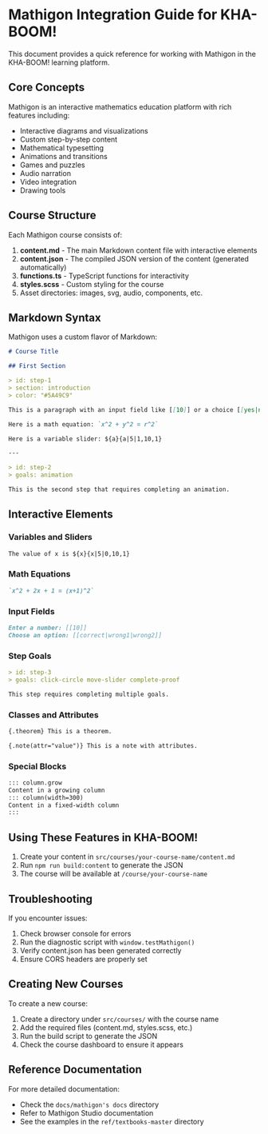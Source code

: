 # Mathigon Integration Guide for KHA-BOOM!

This document provides a quick reference for working with Mathigon in the KHA-BOOM! learning platform.

## Core Concepts

Mathigon is an interactive mathematics education platform with rich features including:

- Interactive diagrams and visualizations
- Custom step-by-step content
- Mathematical typesetting
- Animations and transitions
- Games and puzzles
- Audio narration
- Video integration
- Drawing tools

## Course Structure

Each Mathigon course consists of:

1. **content.md** - The main Markdown content file with interactive elements
2. **content.json** - The compiled JSON version of the content (generated automatically)
3. **functions.ts** - TypeScript functions for interactivity
4. **styles.scss** - Custom styling for the course
5. Asset directories: images, svg, audio, components, etc.

## Markdown Syntax

Mathigon uses a custom flavor of Markdown:

```markdown
# Course Title

## First Section

> id: step-1
> section: introduction
> color: "#5A49C9"

This is a paragraph with an input field like [[10]] or a choice [[yes|no]].

Here is a math equation: `x^2 + y^2 = r^2`

Here is a variable slider: ${a}{a|5|1,10,1}

---

> id: step-2
> goals: animation

This is the second step that requires completing an animation.
```

## Interactive Elements

### Variables and Sliders

```markdown
The value of x is ${x}{x|5|0,10,1}
```

### Math Equations

```markdown
`x^2 + 2x + 1 = (x+1)^2`
```

### Input Fields

```markdown
Enter a number: [[10]]
Choose an option: [[correct|wrong1|wrong2]]
```

### Step Goals

```markdown
> id: step-3
> goals: click-circle move-slider complete-proof

This step requires completing multiple goals.
```

### Classes and Attributes

```markdown
{.theorem} This is a theorem.

{.note(attr="value")} This is a note with attributes.
```

### Special Blocks

```markdown
::: column.grow
Content in a growing column
::: column(width=300)
Content in a fixed-width column
:::
```

## Using These Features in KHA-BOOM!

1. Create your content in `src/courses/your-course-name/content.md`
2. Run `npm run build:content` to generate the JSON
3. The course will be available at `/course/your-course-name`

## Troubleshooting

If you encounter issues:

1. Check browser console for errors
2. Run the diagnostic script with `window.testMathigon()`
3. Verify content.json has been generated correctly
4. Ensure CORS headers are properly set

## Creating New Courses

To create a new course:

1. Create a directory under `src/courses/` with the course name
2. Add the required files (content.md, styles.scss, etc.)
3. Run the build script to generate the JSON
4. Check the course dashboard to ensure it appears

## Reference Documentation

For more detailed documentation:
- Check the `docs/mathigon's docs` directory
- Refer to Mathigon Studio documentation
- See the examples in the `ref/textbooks-master` directory 